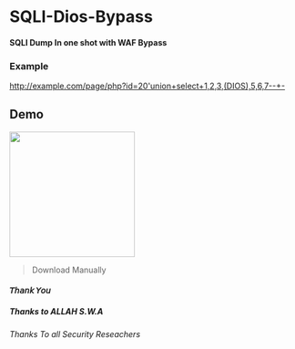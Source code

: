 # SQLI-Dios-Bypass
#### SQLI Dump In one shot with WAF Bypass

### Example
http://example.com/page/php?id=20'union+select+1,2,3,(DIOS),5,6,7--+-

## Demo

<img src="https://raw.githubusercontent.com/StarFord-NG/SQLI-Dios-Bypass/main/Screenshot_20211218-104626.png" width="220" high="120" />



> Download Manually

#### 𝘛𝘩𝘢𝘯𝘬 𝘠𝘰𝘶

##### Thanks to ALLAH S.W.A

###### Thanks To all Security Reseachers
